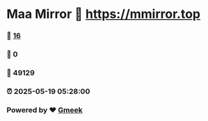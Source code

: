 # Maa Mirror :link: https://mmirror.top 
### :page_facing_up: [16](https://mmirror.top/tag.html) 
### :speech_balloon: 0 
### :hibiscus: 49129 
### :alarm_clock: 2025-05-19 05:28:00 
### Powered by :heart: [Gmeek](https://github.com/Meekdai/Gmeek)
